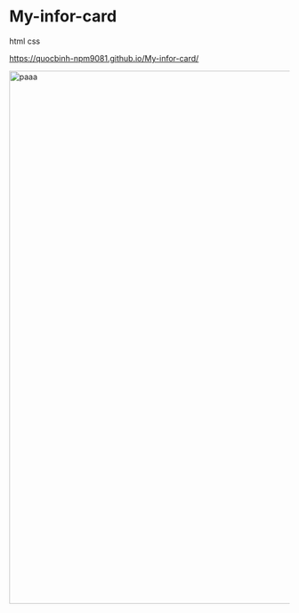 # My-infor-card
html css 

https://quocbinh-npm9081.github.io/My-infor-card/

<img width="957" alt="paaa" src="https://user-images.githubusercontent.com/68917523/145041403-3209c617-b97f-4ee4-8716-3a7549851074.png">
